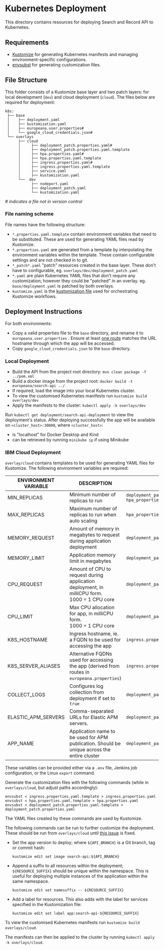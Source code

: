# Kubernetes Deployment

This directory contains resources for deploying Search and Record API to Kubernetes.

## Requirements

- [Kustomize](https://kubectl.docs.kubernetes.io/installation/kustomize/) for generating Kubernetes
  manifests and managing environment-specific configurations.
- [envsubst](https://linux.die.net/man/1/envsubst) for generating customization files.

## File Structure

This folder consists of a Kustomize base layer and two patch layers: for local development (`dev`)
and cloud deployment (`cloud`).
The files below are required for deployment:

 ```
 k8s:
  ├── base
  │    ├── deployment.yaml
  │    ├── kustomization.yaml
  │    ├── europeana.user.properties#
  │    └── google_cloud_credentials.json#
  └── overlays
       ├── cloud
       │     ├── deployment_patch.properties.yaml#
       │     ├── deployment_patch.properties.yaml.template
       │     ├── hpa.properties.yaml#
       │     ├── hpa.properties.yaml.template
       │     ├── ingress.properties.yaml#
       │     ├── ingress.properties.yaml.template
       │     ├── service.yaml
       │     ├── kustomization.yaml
       └──  dev
             ├── nodeport.yaml
             ├── deployment_patch.yaml
             └── kustomization.yaml 
 ```

_# indicates a file not in version control_

### File naming scheme

File names have the following structure:

- `*.properties.yaml.template` contain environment variables that need to be substituted. These are
  used for generating YAML files read by Kustomize.
- `*.properties.yaml` are generated from a template by interpolating the environment variables
  within the template. These contain configurable settings and are not checked in to git.
- `*_patch*.yaml` "patch" resources created in the base layer. These don't have to configurable,
  eg. `overlays/dev/deployment_patch.yaml`
- `*.yaml` are plain Kubernetes YAML files that don't require any customization; however they could
  be "patched" in an overlay. eg. `base/deployment.yaml` is patched by both overlays.
- `kustomize.yaml` is
  the [kustomization file](https://kubectl.docs.kubernetes.io/references/kustomize/glossary/#kustomization)
  used for orchestrating Kustomize workflows.

## Deployment Instructions

For both environments:

- Copy a valid properties file to the `base` directory, and rename it to `europeana.user.properties`
  . Ensure at
  least [one route](https://github.com/europeana/api2/blob/6b0a64770f07a6a45a65f3c17b18bdcbea9010f4/api2-war/src/main/resources/europeana.properties#L5)
  matches the URL hostname through which the app will be accessed.
- Copy `google_cloud_credentials.json` to the `base` directory.

### Local Deployment

- Build the API from the project root directory: `mvn clean package -f ../pom.xml`
- Build a docker image from the project root: `docker build -t europeana/search-api ../`
- If required, load the image into your local Kubernetes cluster.
- To view the customised Kubernetes manifests run `kustomize build overlays/dev`
- Apply the manifests to the cluster: `kubectl apply -k overlays/dev`

Run `kubectl get deployment/search-api-deployment` to view the deployment's status.
After deploying successfully the app will be available on `<cluster_host>:30000`,
where `<cluster_host>`:

- is "localhost" for Docker Desktop and Kind
- can be retrieved by running `minikube ip` if using Minikube

### IBM Cloud Deployment

`overlay/cloud` contains templates to be used for generating YAML files for Kustomize.
The following environment variables are required:

| ENVIRONMENT VARIABLE  | DESCRIPTION                                                                                     | USED BY                                                                         |
|-----------------------|-------------------------------------------------------------------------------------------------|---------------------------------------------------------------------------------|
| MIN_REPLICAS          | Minimum number of replicas to run                                                               | `deployment_patch.properties.yaml.template`<br/> `hpa_properties.yaml.template` |
| MAX_REPLICAS          | Maximum number of replicas to run when auto scaling                                             | `hpa_properties.yaml.template`                                                  |
| MEMORY_REQUEST        | Amount of memory in megabytes to request during application deployment                          | `deployment_patch.properties.yaml.template`                                     |
| MEMORY_LIMIT          | Application memory limit in megabytes                                                           | `deployment_patch.properties.yaml.template`                                     |
| CPU_REQUEST           | Amount of CPU to request during application deployment, in milliCPU form. <br>1000 = 1 CPU core | `deployment_patch.properties.yaml.template`                                     |
| CPU_LIMIT             | Max CPU allocation for app, in milliCPU form. <br> 1000 = 1 CPU core                            | `deployment_patch.properties.yaml.template`                                     |
| K8S_HOSTNAME   | Ingress hostname, ie. a FQDN to be used for accessing the app                                   | `ingress.properties.yaml.template`                                              |
| K8S_SERVER_ALIASES    | Alternative FQDNs used for accessing the app (derived from routes in `europeana.properties`)    | `ingress.properties.yaml.template`                                              |
| COLLECT_LOGS          | Configures log collection from deployment if set to `true`                                      | `deployment_patch.properties.yaml.template`                                     |
| ELASTIC_APM_SERVERS          | Comma-separated URLs for Elastic APM servers.                                                   | `deployment_patch.properties.yaml.template`                                     |
| APP_NAME          | Application name to be used for APM publication. Should be unique across the entire cluster     | `deployment_patch.properties.yaml.template`                                     |

These variables can be provided either via a `.env` file, Jenkins job configuration, or the Linux `export`
command.

Generate the customization files with the following commands (while in `overlays/cloud`, but adjust paths accordingly):

```
envsubst < ingress.properties.yaml.template > ingress.properties.yaml
envsubst < hpa.properties.yaml.template > hpa.properties.yaml
envsubst < deployment_patch.properties.yaml.template > deployment_patch.properties.yaml
```
The YAML files created by these commands are used by Kustomize.

The following commands can be run to further customize the deployment. These should be run from `overlays/cloud` until [this issue](https://github.com/kubernetes-sigs/kustomize/issues/2803) is fixed.

* Set the app version to deploy; where `${API_BRANCH}` is a Git branch, tag or commit hash:
  ```
  kustomize edit set image search-api:${API_BRANCH}
  ```
* Append a suffix to all resources within the deployment; `${RESOURCE_SUFFIX}` should be unique within the namespace. This is useful for deploying multiple instances of the application within the same namespace.
  ```
  kustomize edit set namesuffix -- ${RESOURCE_SUFFIX}
  ```
* Add a label for resources. This also adds with the label for services specified in the Kustomization file:
  ```
  kustomize edit set label app:search-api-${RESOURCE_SUFFIX}
  ```


To view the customised Kubernetes manifests run `kustomize build overlays/cloud`. 

The manifests can then be applied to the cluster by running `kubectl apply -k overlays/cloud`.
